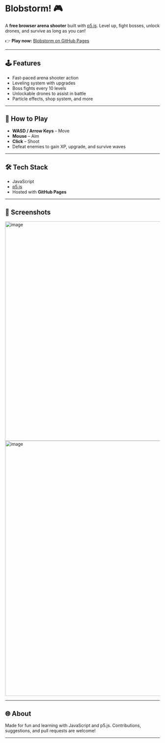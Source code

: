 # Blobstorm! 🎮

A **free browser arena shooter** built with [p5.js](https://p5js.org/).
Level up, fight bosses, unlock drones, and survive as long as you can!

👉 **Play now:** [Blobstorm on GitHub Pages](https://pwhy2013.github.io/Blobstorm/)

---

## 🕹️ Features

* Fast-paced arena shooter action
* Leveling system with upgrades
* Boss fights every 10 levels
* Unlockable drones to assist in battle
* Particle effects, shop system, and more

---

## 🚀 How to Play

* **WASD / Arrow Keys** – Move
* **Mouse** – Aim
* **Click** – Shoot
* Defeat enemies to gain XP, upgrade, and survive waves

---

## 🛠️ Tech Stack

* JavaScript
* [p5.js](https://p5js.org/)
* Hosted with **GitHub Pages**

---

## 📸 Screenshots

<img width="1380" height="711" alt="image" src="https://github.com/user-attachments/assets/1015a604-8f64-43d5-bae3-37724188f4eb" />
<img width="1899" height="827" alt="image" src="https://github.com/user-attachments/assets/e119a737-65fb-484a-a9a4-bb17c66d982f" />


---

## 🌐 About

Made for fun and learning with JavaScript and p5.js.
Contributions, suggestions, and pull requests are welcome!

---
